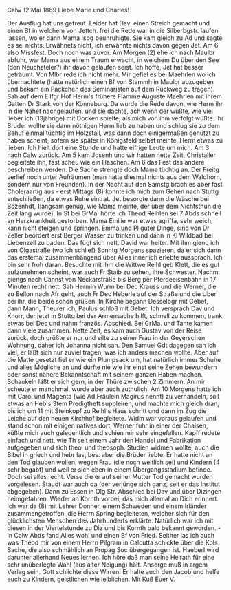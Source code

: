  Calw 12 Mai 1869
Liebe Marie und Charles!

Der Ausflug hat uns gefreut. Leider hat Dav. einen Streich gemacht und einen Bf in welchem von Jettch. frei die Rede war in die Silberbgstr. laufen lassen, wo er dann Mama Isbg beunruhigte. Sie kam gleich zu Ad und sagte es sei nichts. Erwähnets nicht, ich erwähnte nichts davon gegen Jet. Am 6 also Missfest. Doch noch was zuvor. Am Morgen (2) ehe ich nach Maulbr abfuhr, war Mama aus einem Traum erwacht, in welchem Du über den See (den Neuchateler?) ihr davon gelaufen seist. Ich hoffe, Jet hat besser geträumt. Von Mlbr rede ich nicht mehr. Mir gefiel es bei Maehrlen wo ich übernachtete (hatte natürlich einen Bf von Stammh in Maulbr abzugeben und bekam ein Päckchen des Seminaristen auf dem Rückweg zu tragen). Sah auf dem Eilfgr Hof Herm's frühere Flamme Auguste Maehrlen mit ihrem Gatten Dr Stark von der Könneburg. Da wurde die Rede davon, wie Herm ihr in die Nähet nachgelaufen, und sie dachte, ach wenn der wüßte, wie viel lieber ich (13jährige) mit Docken spielte, als mich von ihm verfolgt wüßte. Ihr Bruder wollte sie dann nöthigen Herm lieb zu haben und schlug sie zu dem Behuf einmal tüchtig im Holzstall, was dann doch einigermaßen genützt zu haben scheint, sofern sie später in Königsfeld selbst meinte, Herm etwas zu lieben. Ich hielt dort eine Stunde und hatte eifrige Leute um mich. Am 3 nach Calw zurück. Am 5 kam Josenh und wir hatten nette Zeit, Christaller begleitete ihn, fast scheu wie ein Häschen. Am 6 das Fest das andere beschreiben werden. Die Sache strengte doch Mama tüchtig an. Der Freitg verlief noch unter Aufräumen (man hatte diesmal nichts aus dem Waldhorn, sondern nur von Freunden). In der Nacht auf den Samstg brach es aber fast Choleraartig aus - erst Mittags (8) konnte ich mich zum Gehen nach Stuttg entschließen, da etwas Ruhe eintrat. Jet besorgte dann die Wäsche bei Bozenhdt, (langsam genug, wie Mama meinte, der über dem Nichtsthun die Zeit lang wurde). In St bei GrMa. hörte ich Theod Reihlen sei 7 Abds schnell an Herzkrankheit gestorben. Mama Emilie war etwas agriffa, sehr weich, kann nicht steigen und springen. Emma und Pl guter Dinge, sind von Dr Zeller beordert erst Berger Wasser zu trinken und dann in Kl Wildbad bei Liebenzell zu baden. Das fügt sich nett. David war heiter. Mit ihm gieng ich von Olgastraße (wo ich schlief) Sonntg Morgens spazieren, da er sich dann das erstemal zusammenhängend über Alles innerlich erlebte aussprach. Ich bin sehr froh daran. Besuchte mit ihm die Wittwe Reihl geb Klett, die es gut aufzunehmen scheint, war auch Fr Staib zu sehen, ihre Schwester. Nachm. giengs nach Cannst von Neckarstraße bis Berg per Pferdeeisenbahn in 17 Minuten recht nett. Sah Hermin Wurm bei Dec Krauss und die Werner, die zu Bellon nach Afr geht, auch Fr Dec Heberle auf der Straße und die Uber bei ihr, die beide schön grüßen. In Kirche begann Desselbgr mit Gebet, dann Mann, Theurer ich, Paulus schloß mit Gebet. Ich versprach Dav und Knorr, der jetzt in Stuttg bei der Armensache hilft, schnell zu kommen, trank etwas bei Dec und nahm französ. Abschied. Bei GrMa. und Tante kamen dann viele zusammen. Nette Zeit, es kam auch Gustav von der Reise zurück, doch grüßte er nur und eilte zu seiner Frau in der Geyerschen Wohnung, daher ich Johanna nicht sah. Den Samuel Gdt dagegen sah ich viel, er läßt sich nur zuviel tragen, was ich anders machen wollte. Aber auf die Matte gesetzt fiel er wie ein Plumpsack um, hat natürlich immer Schuhe und alles Mögliche an und durfte nie wie ihr einst seine Zehen bewundern oder sonst nähere Bekanntschaft mit seinem ganzen Haben machen. Schaukeln läßt er sich gern, in der Thüre zwischen 2 Zimmern. An mir scheute er manchmal, wurde aber auch zuthulich. Am 10 Morgens hatte ich mit Carol und Magenta (wie Ad Fräulein Magirus nennt) zu verhandeln, soll etwas an Heb's 3tem Predigtheft suppleiren, und machte mich gleich dran, bis ich um 11 mit Steinkopf zu Reihl's Haus schritt und dann im Zug die Leiche auf den neuen Kirchhof begleitete. Widm war voraus gelaufen und stand schon mit einigen natives dort, Werner fuhr in einer der Chaisen, küßte mich auch gelegentlich und schien mir sehr eingefallen. Kapff redete einfach und nett, wie Th seit einem Jahr den Handel und Fabrikation aufgegeben und sich theol und theosoph. Studien widmen wollte, auch die Bibel in griech und hebr las, bes. aber die Brüder liebte. Er hatte nicht an den Tod glauben wollen, wegen Frau (die noch weltlich sei) und Kindern (4 sehr begabt) und weil er sich eben in einem Übergangsstadium befinde. Doch sei alles recht. Verse die er auf seiner Mutter Tod gemacht wurden vorgelesen. Staudt war auch da (der verjünge sich ganz, seit er das Institut abgegeben). Dann zu Essen in Olg Str. Abschied bei Dav und über Dizingen heimgefahren. Wieder an Kornth vorbei, das mich allemal an Dich erinnert. Ich war da (8) mit Lehrer Donner, einem Schweden und einem Irländer zusammengetroffen, die Herrn Spring begleiteten, welcher sich für den glücklichsten Menschen des Jahrhunderts erklärte. Natürlich war ich mit diesen in der Viertelstunde zu Diz und bis Kornth bald bekannt geworden. - In Calw Abds fand Alles wohl und einen Bf von Fried. Seither las ich auch was Theod mir von einem Herrn Pilgram in Calcutta schickte über die Kols Sache, die also schmählich an Propag Soc übergegangen ist. Haeberl wird darunter allerhand Neues lernen. Ich höre daß man seine Heirath für eine sehr unüberlegte Wahl (aus alter Neigung) hält. Ansorge muß in argem Verlag sein. Gott schlichte diese Wirren! Er halte auch den Jacob und helfe euch zu Kindern, geistlichen wie leiblichen. 
 Mit Kuß
 Euer V.
